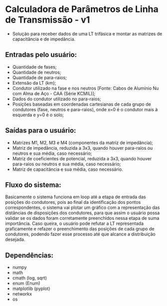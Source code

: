# Calculadora de Parâmetros de Linha de Transmissão - v1

- Solução para receber dados de uma LT trifásica e montar as matrizes de capacitância e de impedância.

## Entradas pelo usuário:
- Quantidade de fases;
- Quantidade de neutros;
- Quantidade de para-raios;
- Extensão da LT (km);
- Condutor utilizado na fase e nos neutros [Fonte: Cabos de Alumínio Nu com Alma de Aço - CAA (Série KCMIL)];
- Dados do condutor utilizado no para-raios;
- Posições baseadas em coordenadas cartesianas de cada grupo de condutores (fase, neutros e para-raios), onde x=0 é o condutor mais à esquerda e y=0 é o solo;

## Saídas para o usuário:
- Matrizes M1, M2, M3 e M4 (componentes da matriz de impedância);
- Matriz de impedância, reduzida a 3x3, quando houver para-raios ou neutros e sua média, caso necessário;
- Matriz de coeficientes de potencial, reduzida a 3x3, quando houver para-raios ou neutros e sua média, caso necessário;
- Matriz de capacitância e sua média, caso necessário.

## Fluxo do sistema:
Basicamente o sistema funciona em loop até a etapa de entrada das posições do condutores, pois ao final da identificação dos pontos correspondentes, o sistema vai plotar um gráfico com a representação das distâncias de disposições dos condutores, para que assim o usuário possa validar se os dados foram corretamente preenchidos nessa etapa de suma importância. Caso queira, o usuário pode refutar a LT representada graficamente e refazer o preenchimento das posições de cada grupo de condutores, podendo fazer esse processo até que alcance a distribuição desejada.

## Dependências:
- numpy
- math
- cmath (log, sqrt)
- enum (Enum)
- matplotlib (pyplot)
- networkx
- os
